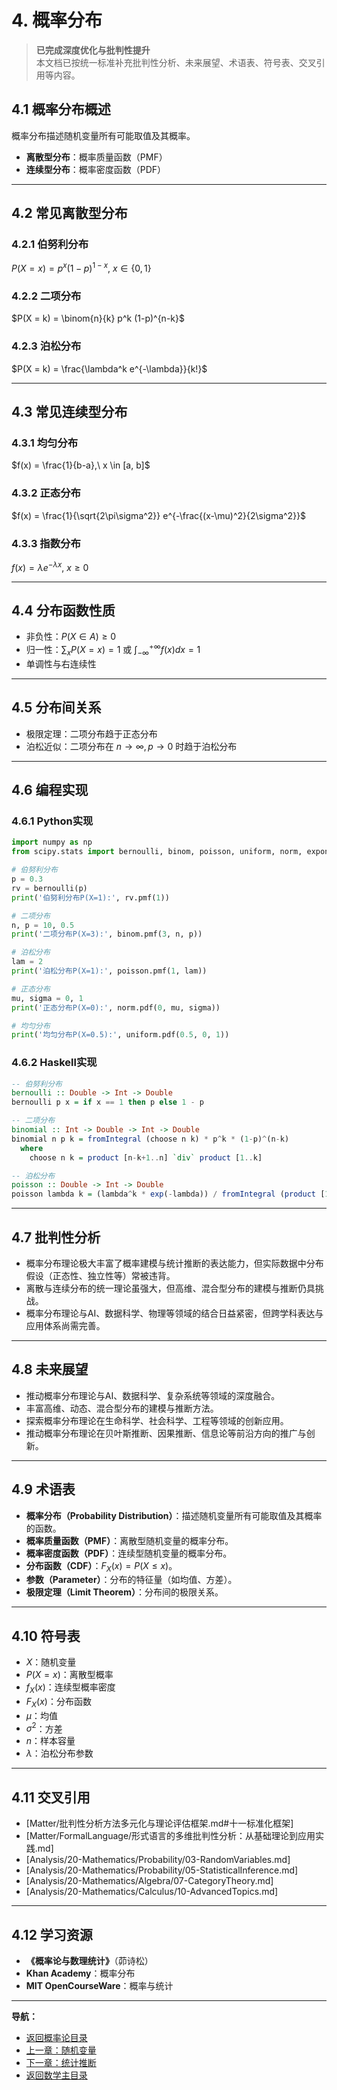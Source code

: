 # 4. 概率分布

> **已完成深度优化与批判性提升**  
> 本文档已按统一标准补充批判性分析、未来展望、术语表、符号表、交叉引用等内容。

## 4.1 概率分布概述

概率分布描述随机变量所有可能取值及其概率。

- **离散型分布**：概率质量函数（PMF）
- **连续型分布**：概率密度函数（PDF）

---

## 4.2 常见离散型分布

### 4.2.1 伯努利分布

$P(X = x) = p^x (1-p)^{1-x},\ x \in \{0,1\}$

### 4.2.2 二项分布

$P(X = k) = \binom{n}{k} p^k (1-p)^{n-k}$

### 4.2.3 泊松分布

$P(X = k) = \frac{\lambda^k e^{-\lambda}}{k!}$

---

## 4.3 常见连续型分布

### 4.3.1 均匀分布

$f(x) = \frac{1}{b-a},\ x \in [a, b]$

### 4.3.2 正态分布

$f(x) = \frac{1}{\sqrt{2\pi\sigma^2}} e^{-\frac{(x-\mu)^2}{2\sigma^2}}$

### 4.3.3 指数分布

$f(x) = \lambda e^{-\lambda x},\ x \geq 0$

---

## 4.4 分布函数性质

- 非负性：$P(X \in A) \geq 0$
- 归一性：$\sum_x P(X = x) = 1$ 或 $\int_{-\infty}^{+\infty} f(x)dx = 1$
- 单调性与右连续性

---

## 4.5 分布间关系

- 极限定理：二项分布趋于正态分布
- 泊松近似：二项分布在 $n \to \infty, p \to 0$ 时趋于泊松分布

---

## 4.6 编程实现

### 4.6.1 Python实现

```python
import numpy as np
from scipy.stats import bernoulli, binom, poisson, uniform, norm, expon

# 伯努利分布
p = 0.3
rv = bernoulli(p)
print('伯努利分布P(X=1):', rv.pmf(1))

# 二项分布
n, p = 10, 0.5
print('二项分布P(X=3):', binom.pmf(3, n, p))

# 泊松分布
lam = 2
print('泊松分布P(X=1):', poisson.pmf(1, lam))

# 正态分布
mu, sigma = 0, 1
print('正态分布P(X=0):', norm.pdf(0, mu, sigma))

# 均匀分布
print('均匀分布P(X=0.5):', uniform.pdf(0.5, 0, 1))
```

### 4.6.2 Haskell实现

```haskell
-- 伯努利分布
bernoulli :: Double -> Int -> Double
bernoulli p x = if x == 1 then p else 1 - p

-- 二项分布
binomial :: Int -> Double -> Int -> Double
binomial n p k = fromIntegral (choose n k) * p^k * (1-p)^(n-k)
  where
    choose n k = product [n-k+1..n] `div` product [1..k]

-- 泊松分布
poisson :: Double -> Int -> Double
poisson lambda k = (lambda^k * exp(-lambda)) / fromIntegral (product [1..k])
```

---

## 4.7 批判性分析

- 概率分布理论极大丰富了概率建模与统计推断的表达能力，但实际数据中分布假设（正态性、独立性等）常被违背。
- 离散与连续分布的统一理论虽强大，但高维、混合型分布的建模与推断仍具挑战。
- 概率分布理论与AI、数据科学、物理等领域的结合日益紧密，但跨学科表达与应用体系尚需完善。

---

## 4.8 未来展望

- 推动概率分布理论与AI、数据科学、复杂系统等领域的深度融合。
- 丰富高维、动态、混合型分布的建模与推断方法。
- 探索概率分布理论在生命科学、社会科学、工程等领域的创新应用。
- 推动概率分布理论在贝叶斯推断、因果推断、信息论等前沿方向的推广与创新。

---

## 4.9 术语表

- **概率分布（Probability Distribution）**：描述随机变量所有可能取值及其概率的函数。
- **概率质量函数（PMF）**：离散型随机变量的概率分布。
- **概率密度函数（PDF）**：连续型随机变量的概率分布。
- **分布函数（CDF）**：$F_X(x) = P(X \leq x)$。
- **参数（Parameter）**：分布的特征量（如均值、方差）。
- **极限定理（Limit Theorem）**：分布间的极限关系。

---

## 4.10 符号表

- $X$：随机变量
- $P(X = x)$：离散型概率
- $f_X(x)$：连续型概率密度
- $F_X(x)$：分布函数
- $\mu$：均值
- $\sigma^2$：方差
- $n$：样本容量
- $\lambda$：泊松分布参数

---

## 4.11 交叉引用

- [Matter/批判性分析方法多元化与理论评估框架.md#十一标准化框架]
- [Matter/FormalLanguage/形式语言的多维批判性分析：从基础理论到应用实践.md]
- [Analysis/20-Mathematics/Probability/03-RandomVariables.md]
- [Analysis/20-Mathematics/Probability/05-StatisticalInference.md]
- [Analysis/20-Mathematics/Algebra/07-CategoryTheory.md]
- [Analysis/20-Mathematics/Calculus/10-AdvancedTopics.md]

---

## 4.12 学习资源

- **《概率论与数理统计》**（茆诗松）
- **Khan Academy**：概率分布
- **MIT OpenCourseWare**：概率与统计

---
**导航：**

- [返回概率论目录](README.md)
- [上一章：随机变量](03-RandomVariables.md)
- [下一章：统计推断](05-StatisticalInference.md)
- [返回数学主目录](../README.md)
